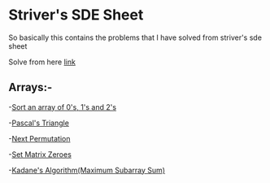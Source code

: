 

# Striver's SDE Sheet

So basically this contains the problems that I have solved from striver's sde sheet 

Solve from here [link](https://takeuforward.org/interviews/strivers-sde-sheet-top-coding-interview-problems/)

## Arrays:-
-[Sort an array of 0's, 1's and 2's](sort_0s_1s_2s.cpp)

-[Pascal's Triangle](pascals_triangle.cpp)

-[Next Permutation]()

-[Set Matrix Zeroes]()

-[Kadane's Algorithm(Maximum Subarray Sum)](kadanes_algorithm.cpp)
